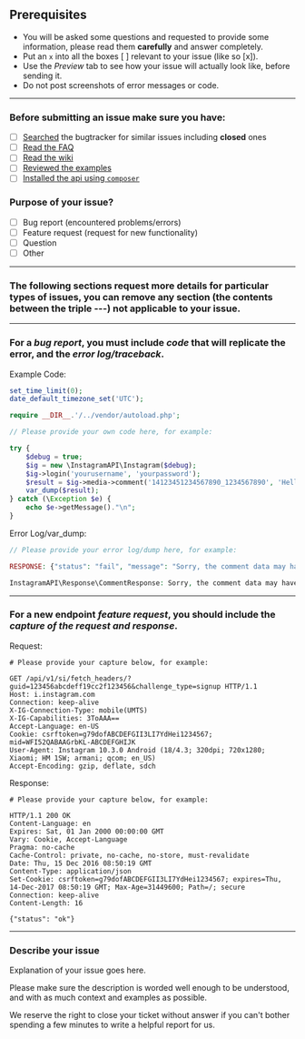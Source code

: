 ## Prerequisites
- You will be asked some questions and requested to provide some information, please read them **carefully** and answer completely.
- Put an `x` into all the boxes [ ] relevant to your issue (like so [x]).
- Use the *Preview* tab to see how your issue will actually look like, before sending it.
- Do not post screenshots of error messages or code.

---

### Before submitting an issue make sure you have:
- [ ] [Searched](https://github.com/mgp25/Instagram-API/search?type=Issues) the bugtracker for similar issues including **closed** ones
- [ ] [Read the FAQ](https://github.com/mgp25/Instagram-API/wiki/FAQ)
- [ ] [Read the wiki](https://github.com/mgp25/Instagram-API/wiki)
- [ ] [Reviewed the examples](https://github.com/mgp25/Instagram-API/tree/master/examples)
- [ ] [Installed the api using ``composer``](https://github.com/mgp25/Instagram-API#installation)

### Purpose of your issue?
- [ ] Bug report (encountered problems/errors)
- [ ] Feature request (request for new functionality)
- [ ] Question
- [ ] Other

---

### The following sections request more details for particular types of issues, you can remove any section (the contents between the triple ---) not applicable to your issue.

---

### For a *bug report*, you must include *code* that will replicate the error, and the *error log/traceback*.

Example Code:

```php
set_time_limit(0);
date_default_timezone_set('UTC');

require __DIR__.'/../vendor/autoload.php';

// Please provide your own code here, for example:

try {
    $debug = true;
    $ig = new \InstagramAPI\Instagram($debug);
    $ig->login('yourusername', 'yourpassword');
    $result = $ig->media->comment('14123451234567890_1234567890', 'Hello World');
    var_dump($result);
} catch (\Exception $e) {
    echo $e->getMessage()."\n";
}
```

Error Log/var_dump:

```php
// Please provide your error log/dump here, for example:

RESPONSE: {"status": "fail", "message": "Sorry, the comment data may have been corrupted."}

InstagramAPI\Response\CommentResponse: Sorry, the comment data may have been corrupted.
```

---

### For a new endpoint *feature request*, you should include the *capture of the request and response*.

Request:

```http
# Please provide your capture below, for example:

GET /api/v1/si/fetch_headers/?guid=123456abcdeff19cc2f123456&challenge_type=signup HTTP/1.1
Host: i.instagram.com
Connection: keep-alive
X-IG-Connection-Type: mobile(UMTS)
X-IG-Capabilities: 3ToAAA==
Accept-Language: en-US
Cookie: csrftoken=g79dofABCDEFGII3LI7YdHei1234567; mid=WFI52QABAAGrbKL-ABCDEFGHIJK
User-Agent: Instagram 10.3.0 Android (18/4.3; 320dpi; 720x1280; Xiaomi; HM 1SW; armani; qcom; en_US)
Accept-Encoding: gzip, deflate, sdch
```

Response:

```http
# Please provide your capture below, for example:

HTTP/1.1 200 OK
Content-Language: en
Expires: Sat, 01 Jan 2000 00:00:00 GMT
Vary: Cookie, Accept-Language
Pragma: no-cache
Cache-Control: private, no-cache, no-store, must-revalidate
Date: Thu, 15 Dec 2016 08:50:19 GMT
Content-Type: application/json
Set-Cookie: csrftoken=g79dofABCDEFGII3LI7YdHei1234567; expires=Thu, 14-Dec-2017 08:50:19 GMT; Max-Age=31449600; Path=/; secure
Connection: keep-alive
Content-Length: 16

{"status": "ok"}
```
---

### Describe your issue

Explanation of your issue goes here.

Please make sure the description is worded well enough to be understood, and with as much context and examples as possible.

We reserve the right to close your ticket without answer if you can't bother spending a few minutes to write a helpful report for us.
